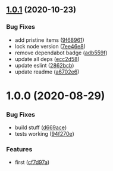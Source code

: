 ## [1.0.1](https://github.com/json-schema-tools/referencer/compare/1.0.0...1.0.1) (2020-10-23)


### Bug Fixes

* add pristine items ([9f68961](https://github.com/json-schema-tools/referencer/commit/9f689612c9975b53eec21e7bf9b797a23611e88a))
* lock node version ([7ee46e8](https://github.com/json-schema-tools/referencer/commit/7ee46e8dc5da95055eff24412d2870ccf8ae1c5e))
* remove dependabot badge ([adb559f](https://github.com/json-schema-tools/referencer/commit/adb559f23701c0727ac77b850af1920ee0668512))
* update all deps ([ecc2d58](https://github.com/json-schema-tools/referencer/commit/ecc2d584946d03ca981d8c9dbae1fdf6d54a1a23))
* update eslint ([2862bcb](https://github.com/json-schema-tools/referencer/commit/2862bcbf5591fd7c8fbffd6f762cd5a6858504ff))
* update readme ([a6702e6](https://github.com/json-schema-tools/referencer/commit/a6702e6d060a847eb6ca80763eb68b096807842e))

# 1.0.0 (2020-08-29)


### Bug Fixes

* build stuff ([d669ace](https://github.com/json-schema-tools/referencer/commit/d669acee8ed69f659d78bad3ab3d6d080ca5bdaa))
* tests working ([94f270e](https://github.com/json-schema-tools/referencer/commit/94f270e063cca68e4c0cc6790d749b685b3e4269))


### Features

* first ([cf7d97a](https://github.com/json-schema-tools/referencer/commit/cf7d97a694be116376e7eccdb1ae370af2affe58))
